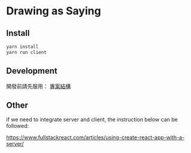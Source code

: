 # Drawing as Saying

## Install

```sh
yarn install
yarn run client
```

## Development

開發前請先服用： [專案結構](https://github.com/letthebulletfly/drawing-as-saying/wiki/%E5%B0%88%E6%A1%88%E7%B5%90%E6%A7%8B)

## Other

if we need to integrate server and client, the instruction below can be followed:

https://www.fullstackreact.com/articles/using-create-react-app-with-a-server/
